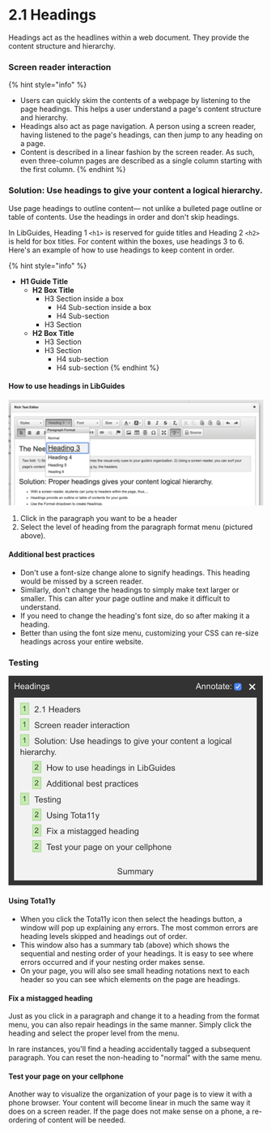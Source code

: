 # 2.1 Headings

Headings act as the headlines within a web document. They provide the content structure and hierarchy.

### Screen reader interaction

{% hint style="info" %}
* Users can quickly skim the contents of a webpage by listening to the page headings. This helps a user understand a page's content structure and hierarchy.
* Headings also act as page navigation. A person using a screen reader, having listened to the page's headings, can then jump to any heading on a page. 
* Content is described in a linear fashion by the screen reader. As such, even three-column pages are described as a single column starting with the first column.
{% endhint %}

### Solution: Use headings to give your content a logical hierarchy. 

Use page headings to outline content— not unlike a bulleted page outline or table of contents. Use the headings in order and don't skip headings.

In LibGuides, Heading 1 `<h1>` is reserved for guide titles and Heading 2 `<h2>` is held for box titles. For content within the boxes, use headings 3 to 6. Here's an example of how to use headings to keep content in order.

{% hint style="info" %}
* **H1 Guide Title**
  * **H2 Box Title**
    * H3 Section inside a box
      * H4 Sub-section inside a box
      * H4 Sub-section
    * H3 Section
  * **H2 Box Title**
    * H3 Section
    * H3 Section
      * H4 sub-section
      * H4 sub-section
{% endhint %}

#### How to use headings in LibGuides

![In LibGuides, you can create headings from the rich text editor&apos;s format drop-down menu](../.gitbook/assets/screen-shot-2019-03-18-at-10.54.14-am.png)

1. Click in the paragraph you want to be a header
2. Select the level of heading from the paragraph format menu \(pictured above\). 

#### Additional best practices

* Don't use a font-size change alone to signify headings. This heading would be missed by a screen reader.
* Similarly, don't change the headings to simply make text larger or smaller. This can alter your page outline and make it difficult to understand.
* If you need to change the heading's font size, do so after making it a heading.
* Better than using the font size menu, customizing your CSS can re-size headings across your entire website.

### Testing

![The headings summary box shows the sequential order of headers](../.gitbook/assets/headings-summary-screen.png)

#### Using Tota11y

* When you click the Tota11y icon then select the headings button, a window will pop up explaining any errors. The most common errors are heading levels skipped and headings out of order. 
* This window also has a summary tab \(above\) which shows the sequential and nesting order of your headings. It is easy to see where errors occurred and if your nesting order makes sense.
* On your page, you will also see small heading notations next to each header so you can see which elements on the page are headings.

#### Fix a mistagged heading

Just as you click in a paragraph and change it to a heading from the format menu, you can also repair headings in the same manner. Simply click the heading and select the proper level from the menu.

In rare instances, you'll find a heading accidentally tagged a subsequent paragraph. You can reset the non-heading to "normal" with the same menu.

#### **Test your page on your cellphone**

Another way to visualize the organization of your page is to view it with a phone browser. Your content will become linear in much the same way it does on a screen reader. If the page does not make sense on a phone, a re-ordering of content will be needed.



